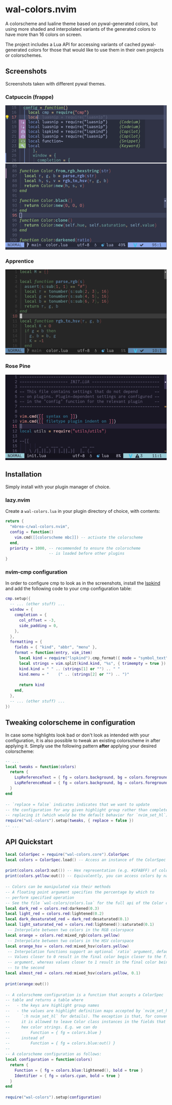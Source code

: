 # wal-colors.nvim

A colorscheme and lualine theme based on pywal-generated colors, but using
more shaded and interpolated variants of the generated colors to have more than
16 colors on screen.

The project includes a Lua API for accessing variants of cached pywal-generated colors for those that
would like to use them in their own projects or colorschemes.

## Screenshots

Screenshots taken with different pywal themes.

### Catpuccin (frappe)

![cmp.lua](.screenshots/cmp.jpg)
![init.lua](.screenshots/colorlua.jpg)

### Apprentice

![init.lua](.screenshots/apprentice.jpg)

### Rose Pine

![init.lua](.screenshots/rose_pine.jpg)

## Installation

Simply install with your plugin manager of choice.

### lazy.nvim

Create a `wal-colors.lua` in your plugin directory of choice, with contents:

```lua
return {
  "mbrea-c/wal-colors.nvim",
  config = function()
    vim.cmd([[colorscheme mbc]]) -- activate the colorscheme
  end,
  priority = 1000, -- recommended to ensure the colorscheme
                   -- is loaded before other plugins
}
```

### nvim-cmp configuration

In order to configure cmp to look as in the screenshots, install the
[lspkind](https://github.com/onsails/lspkind.nvim) and add the following
code to your cmp configuration table:

```lua
cmp.setup({
  -- ... (other stuff) ...
  window = {
    completion = {
      col_offset = -3,
      side_padding = 0,
    },
  },
  formatting = {
    fields = { "kind", "abbr", "menu" },
    format = function(entry, vim_item)
      local kind = require("lspkind").cmp_format({ mode = "symbol_text", maxwidth = 50 })(entry, vim_item)
      local strings = vim.split(kind.kind, "%s", { trimempty = true })
      kind.kind = " " .. (strings[1] or "") .. " "
      kind.menu = "    (" .. (strings[2] or "") .. ")"

      return kind
    end,
  },
  -- ... (other stuff) ...
})
```

## Tweaking colorscheme in configuration

In case some highlights look bad or don't look as intended with your configuration,
it is also possible to tweak an existing colorscheme in after applying it.
Simply use the following pattern **after** applying your desired colorscheme:

```lua
-- ...
local tweaks = function(colors)
  return {
    LspReferenceText = { fg = colors.background, bg = colors.foreground },
    LspReferenceRead = { fg = colors.background, bg = colors.foreground },
  }
end

-- `replace = false` indicates indicates that we want to update
-- the configuration for any given highlight group rather than completely
-- replacing it (which would be the default behavior for `nvim_set_hl`)
require("wal-colors").setup(tweaks, { replace = false })
-- ...
```

## API Quickstart

```lua
local ColorSpec = require("wal-colors.core").ColorSpec
local colors = ColorSpec.load() -- Access an instance of the ColorSpec table

print(colors.color3:out()) -- Hex representation (e.g. #1FABFF) of color 3
print(colors.yellow:out()) -- Equivalently, you can access colors by name

-- Colors can be manipulated via their methods
-- A floating point argument specifies the percentage by which to
-- perform specified operation
-- See the file `wal-colors/colors.lua` for the full api of the Color class
local dark_red = colors.red:darkened(0.3)
local light_red = colors.red:lightened(0.2)
local dark_desaturated_red = dark_red:desaturated(0.1)
local light_saturated_red = colors.red:lightened():saturated(0.1)
 -- Interpolate between two colors in the RGB colorspace
local orange = colors.red:mixed_rgb(colors.yellow)
 -- Interpolate between two colors in the HSV colorspace
local orange_hsv = colors.red:mixed_hsv(colors.yellow)
 -- Interpolation functions support an optional `ratio` argument, defaulting to 0.5
 -- Values closer to 0 result in the final color begin closer to the first color
 -- argument, whereas values closer to 1 result in the final color being closer
 -- to the second
local almost_red = colors.red:mixed_hsv(colors.yellow, 0.1)

print(orange:out())

-- A colorscheme configuration is a function that accepts a ColorSpec
-- table and returns a table where
--   - the keys are highlight group names
--   - the values are highlight definition maps accepted by `nvim_set_hl()` (see
--     `:h nvim_set_hl` for details). The exception is that, for convenience,
--     it is allowed to leave Color class instances in the fields that accept
--     hex color strings. E.g. we can do
--         Function = { fg = colors.blue }
--     instead of
--         Function = { fg = colors.blue:out() }
--
-- A colorscheme configuration as follows:
local configuration = function(colors)
  return {
    Function = { fg = colors.blue:lightened(), bold = true }
    Identifier = { fg = colors.cyan, bold = true }
  }
end

require("wal-colors").setup(configuration)
```
